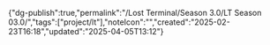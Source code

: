
{"dg-publish":true,"permalink":"/Lost Terminal/Season 3.0/LT Season 03.0/","tags":["project/lt"],"noteIcon":"","created":"2025-02-23T16:18","updated":"2025-04-05T13:12"}


 